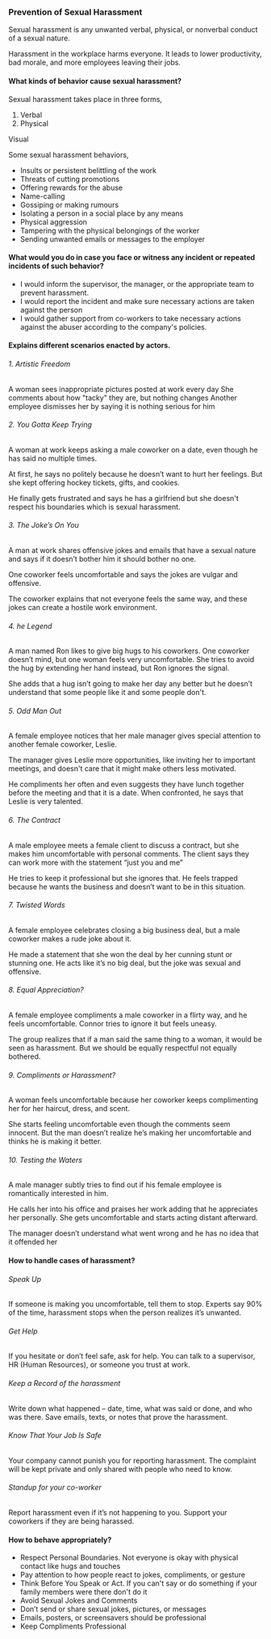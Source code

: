 ### Prevention of Sexual Harassment

Sexual harassment is any unwanted verbal, physical, or nonverbal conduct of a sexual nature.

Harassment in the workplace harms everyone. It leads to lower productivity, bad morale, and more employees leaving their jobs.

#### What kinds of behavior cause sexual harassment?

Sexual harassment takes place in three forms,

1. Verbal
2. Physical

Visual

Some sexual harassment behaviors,

* Insults or persistent belittling of the work
* Threats of cutting promotions
* Offering rewards for the abuse
* Name-calling
* Gossiping or making rumours
* Isolating a person in a social place by any means
* Physical aggression
* Tampering with the physical belongings of the worker
* Sending unwanted emails or messages to the employer

#### What would you do in case you face or witness any incident or repeated incidents of such behavior?

* I would inform the supervisor, the manager, or the appropriate team to prevent harassment.
* I would report the incident and make sure necessary actions are taken against the person
* I would gather support from co-workers to take necessary actions against the abuser according to the company's policies.

#### Explains different scenarios enacted by actors.

###### 1. Artistic Freedom

A woman sees inappropriate pictures posted at work every day
She comments about how "tacky" they are, but nothing changes
Another employee dismisses her by saying it is nothing serious for him

###### 2. You Gotta Keep Trying

A woman at work keeps asking a male coworker on a date, even though he has said no multiple times.

At first, he says no politely because he doesn’t want to hurt her feelings. But she kept offering hockey tickets, gifts, and cookies.

He finally gets frustrated and says he has a girlfriend but she doesn't respect his boundaries which is sexual harassment.

###### 3. The Joke’s On You

A man at work shares offensive jokes and emails that have a sexual nature and says if it doesn’t bother him it should bother no one.

One coworker feels uncomfortable and says the jokes are vulgar and offensive. 

The coworker explains that not everyone feels the same way, and these jokes can create a hostile work environment.

###### 4. he Legend

A man named Ron likes to give big hugs to his coworkers. One coworker doesn’t mind, but one woman feels very uncomfortable. She tries to avoid the hug by extending her hand instead, but Ron ignores the signal.

She adds that a hug isn’t going to make her day any better but he doesn’t understand that some people like it and some people don't.

###### 5. Odd Man Out

A female employee notices that her male manager gives special attention to another female coworker, Leslie.

The manager gives Leslie more opportunities, like inviting her to important meetings, and doesn't care that it might make others less motivated.

He compliments her often and even suggests they have lunch together before the meeting and that it is a date. When confronted, he says that Leslie is very talented.

###### 6. The Contract

A male employee meets a female client to discuss a contract, but she makes him uncomfortable with personal comments. The client says they can work more with the statement “just you and me”

He tries to keep it professional but she ignores that.
He feels trapped because he wants the business and doesn’t want to be in this situation.

###### 7. Twisted Words

A female employee celebrates closing a big business deal, but a male coworker makes a rude joke about it.

He made a statement that she won the deal by her cunning stunt or stunning one. He acts like it’s no big deal, but the joke was sexual and offensive.

###### 8. Equal Appreciation?

A female employee compliments a male coworker in a flirty way, and he feels uncomfortable. Connor tries to ignore it but feels uneasy.

The group realizes that if a man said the same thing to a woman, it would be seen as harassment. But we should be equally respectful not equally bothered.

###### 9. Compliments or Harassment?

A woman feels uncomfortable because her coworker keeps complimenting her for her haircut, dress, and scent.

 She starts feeling uncomfortable even though the comments seem innocent. But the man doesn’t realize he’s making her uncomfortable and thinks he is making it better.

###### 10. Testing the Waters

A male manager subtly tries to find out if his female employee is romantically interested in him.

He calls her into his office and praises her work adding that he appreciates her personally. She gets uncomfortable and starts acting distant afterward.

The manager doesn’t understand what went wrong and he has no idea that it offended her

#### How to handle cases of harassment?

###### Speak Up

If someone is making you uncomfortable, tell them to stop.
Experts say 90% of the time, harassment stops when the person realizes it’s unwanted.

###### Get Help

If you hesitate or don’t feel safe, ask for help.
You can talk to a supervisor, HR (Human Resources), or someone you trust at work.

###### Keep a Record of the harassment

Write down what happened – date, time, what was said or done, and who was there.
Save emails, texts, or notes that prove the harassment.

###### Know That Your Job Is Safe

Your company cannot punish you for reporting harassment.
The complaint will be kept private and only shared with people who need to know.

###### Standup for your co-worker

Report harassment even if it’s not happening to you.
Support your coworkers if they are being harassed.

#### How to behave appropriately?

* Respect Personal Boundaries. Not everyone is okay with physical contact like hugs and touches
* Pay attention to how people react to jokes, compliments, or gesture
* Think Before You Speak or Act. If you can't say or do something if your family members were there don't do it
* Avoid Sexual Jokes and Comments
* Don’t send or share sexual jokes, pictures, or messages
* Emails, posters, or screensavers should be professional
* Keep Compliments Professional
